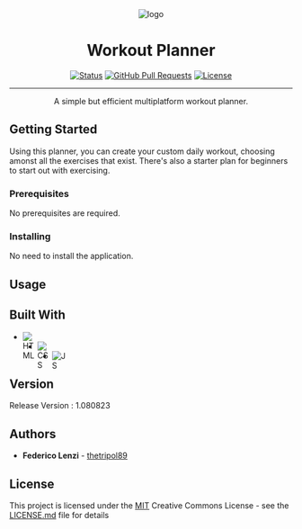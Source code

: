 <div align="center">
  <img src="![Alt text](image.png)" alt="logo" width="200" height="auto" />
</div>

<h1 align="center">Workout Planner</h1>

<div align="center">

  [![Status](https://img.shields.io/badge/status-active-success.svg)]() 
  [![GitHub Pull Requests](https://img.shields.io/github/issues-pr/kylelobo/The-Documentation-Compendium.svg)](https://github.com/THETRIPOL89/CustomPassGen/pulls)
  [![License](https://img.shields.io/badge/license-MIT-blue.svg)](https://github.com/THETRIPOL89/CustomPassGen/blob/main/LICENSE.md)

</div>

---

<p align="center">A simple but efficient multiplatform workout planner.</p>

## Getting Started

Using this planner, you can create your custom daily workout, choosing amonst all the exercises that exist.
There's also a starter plan for beginners to start out with exercising. 

### Prerequisites

No prerequisites are required.

### Installing

No need to install the application.

## Usage



## Built With

  - <img align="left" alt="HTML" width="26px" src="![HTML](image-1.png)"/>
  - <img align="left" alt="CSS" width="26px" src="![CSS](image-2.png)"/>
  - <img align="left" alt="JS" width="26px" src="![JS](image-3.png)">

## Version

Release Version : 1.080823

## Authors

  - **Federico Lenzi** -
    [thetripol89](https://github.com/thetripol89)

## License

This project is licensed under the [MIT](LICENSE)
Creative Commons License - see the [LICENSE.md](LICENSE) file for
details
